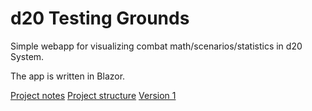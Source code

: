# d20 Testing Grounds

Simple webapp for visualizing combat math/scenarios/statistics in d20 System.

The app is written in Blazor.

[Project notes](doc/project_notes.md)
[Project structure](doc/project_structure.md)
[Version 1](doc/v_01.md)